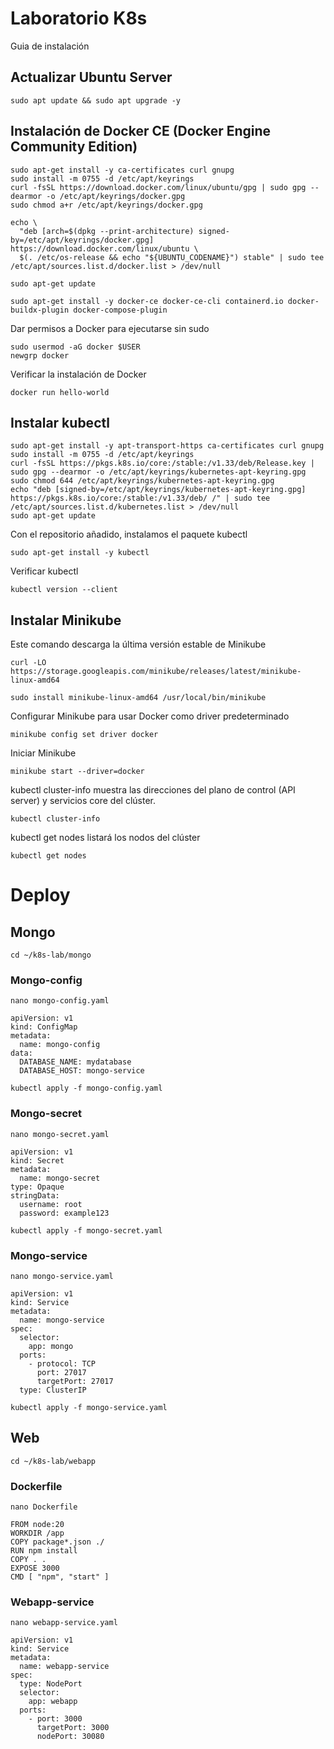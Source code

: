 # Laboratorio K8s
Guia de instalación
## Actualizar Ubuntu Server
```
sudo apt update && sudo apt upgrade -y
```
## Instalación de Docker CE (Docker Engine Community Edition) 
```
sudo apt-get install -y ca-certificates curl gnupg
sudo install -m 0755 -d /etc/apt/keyrings
curl -fsSL https://download.docker.com/linux/ubuntu/gpg | sudo gpg --dearmor -o /etc/apt/keyrings/docker.gpg
sudo chmod a+r /etc/apt/keyrings/docker.gpg
```
```
echo \
  "deb [arch=$(dpkg --print-architecture) signed-by=/etc/apt/keyrings/docker.gpg] https://download.docker.com/linux/ubuntu \
  $(. /etc/os-release && echo "${UBUNTU_CODENAME}") stable" | sudo tee /etc/apt/sources.list.d/docker.list > /dev/null
```
```
sudo apt-get update
```
```
sudo apt-get install -y docker-ce docker-ce-cli containerd.io docker-buildx-plugin docker-compose-plugin
```
Dar permisos a Docker para ejecutarse sin sudo

```
sudo usermod -aG docker $USER
newgrp docker
```

Verificar la instalación de Docker

```
docker run hello-world
```

## Instalar kubectl

```
sudo apt-get install -y apt-transport-https ca-certificates curl gnupg
sudo install -m 0755 -d /etc/apt/keyrings
curl -fsSL https://pkgs.k8s.io/core:/stable:/v1.33/deb/Release.key | sudo gpg --dearmor -o /etc/apt/keyrings/kubernetes-apt-keyring.gpg
sudo chmod 644 /etc/apt/keyrings/kubernetes-apt-keyring.gpg
echo "deb [signed-by=/etc/apt/keyrings/kubernetes-apt-keyring.gpg] https://pkgs.k8s.io/core:/stable:/v1.33/deb/ /" | sudo tee /etc/apt/sources.list.d/kubernetes.list > /dev/null
sudo apt-get update
```

Con el repositorio añadido, instalamos el paquete kubectl
```
sudo apt-get install -y kubectl
```
Verificar kubectl
```
kubectl version --client
```
## Instalar Minikube
Este comando descarga la última versión estable de Minikube
```
curl -LO https://storage.googleapis.com/minikube/releases/latest/minikube-linux-amd64
```
```
sudo install minikube-linux-amd64 /usr/local/bin/minikube
```
Configurar Minikube para usar Docker como driver predeterminado
```
minikube config set driver docker
```
Iniciar Minikube
```
minikube start --driver=docker
```
kubectl cluster-info muestra las direcciones del plano de control (API server) y servicios core del clúster.
```
kubectl cluster-info
```
kubectl get nodes listará los nodos del clúster
```
kubectl get nodes
```

# Deploy


## Mongo
```
cd ~/k8s-lab/mongo 
```

### Mongo-config
```
nano mongo-config.yaml
```
```
apiVersion: v1
kind: ConfigMap
metadata:
  name: mongo-config
data:
  DATABASE_NAME: mydatabase
  DATABASE_HOST: mongo-service
```
```
kubectl apply -f mongo-config.yaml
```
### Mongo-secret
```
nano mongo-secret.yaml
```
```
apiVersion: v1
kind: Secret
metadata:
  name: mongo-secret
type: Opaque
stringData:
  username: root
  password: example123
```
```
kubectl apply -f mongo-secret.yaml
```
### Mongo-service
```
nano mongo-service.yaml
```
```
apiVersion: v1
kind: Service
metadata:
  name: mongo-service
spec:
  selector:
    app: mongo
  ports:
    - protocol: TCP
      port: 27017
      targetPort: 27017
  type: ClusterIP
```
```
kubectl apply -f mongo-service.yaml
```
## Web
```
cd ~/k8s-lab/webapp 
```

### Dockerfile
```
nano Dockerfile 
```
```
FROM node:20
WORKDIR /app
COPY package*.json ./
RUN npm install
COPY . .
EXPOSE 3000
CMD [ "npm", "start" ]
```

### Webapp-service
```
nano webapp-service.yaml
```
```
apiVersion: v1
kind: Service
metadata:
  name: webapp-service
spec:
  type: NodePort
  selector:
    app: webapp
  ports:
    - port: 3000
      targetPort: 3000
      nodePort: 30080
```
